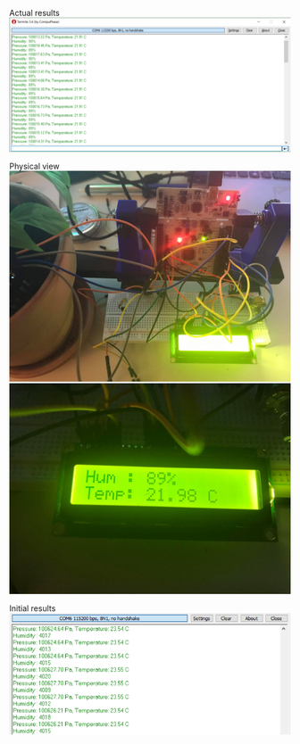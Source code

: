 
Actual results
![Alt text](wyniki_formatowane.png?raw=true "Formatted Output")

Physical view
![Alt text](physical.jpg?raw=true "Layer")
![Alt text](lcd_output.jpg?raw=true "LCD Output")


Initial results
![Alt text](Pierwsza_wersja_temp_humidity.png?raw=true "First output")
